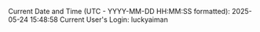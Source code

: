 Current Date and Time (UTC - YYYY-MM-DD HH:MM:SS formatted): 2025-05-24 15:48:58
Current User's Login: luckyaiman
